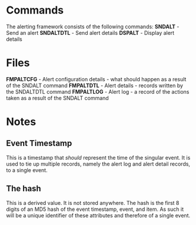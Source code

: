 # Commands 
The alerting framework consists of the following commands:
**SNDALT** - Send an alert
**SNDALTDTL** - Send alert details
**DSPALT** - Display alert details

# Files
**FMPALTCFG** - Alert configuration details - what should happen as a result of the SNDALT command
**FMPALTDTL** - Alert details - records written by the SNDALTDTL command
**FMPALTLOG** - Alert log - a record of the actions taken as a result of the SNDALT command

# Notes
## Event Timestamp
This is a timestamp that *should* represent the time of the singular event. It is used to tie
up multiple records, namely the alert log and alert detail records, to a single event.

## The hash
This is a derived value. It is not stored anywhere. The hash is the first 8 digits of an MD5 hash
of the event timestamp, event, and item. As such it will be a unique identifier of these attributes
and therefore of a single event.